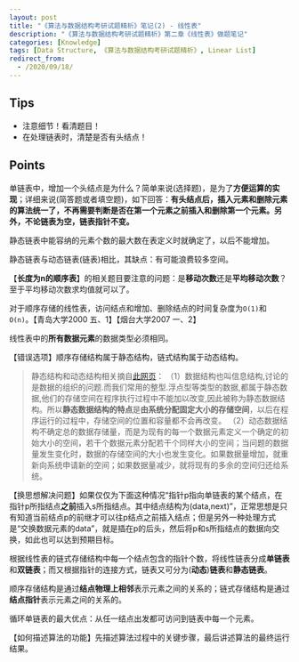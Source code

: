 ```yaml
---
layout: post
title: "《算法与数据结构考研试题精析》笔记(2) - 线性表"
description: "《算法与数据结构考研试题精析》第二章《线性表》做题笔记"
categories: [Knowledge]
tags: [Data Structure, 《算法与数据结构考研试题精析》, Linear List]
redirect_from:
  - /2020/09/18/
---
```


## Tips

* 注意细节！看清题目！
* 在处理链表时，清楚是否有头结点！

## Points

单链表中，增加一个头结点是为什么？简单来说(选择题)，是为了**方便运算的实现**；详细来说(简答题或者填空题)，如下回答：**有头结点后，插入元素和删除元素的算法统一了，不再需要判断是否在第一个元素之前插入和删除第一个元素。另外，不论链表为空，链表指针不变。**

静态链表中能容纳的元素个数的最大数在表定义时就确定了，以后不能增加。

静态链表与动态链表(链表)相比，其缺点：有可能浪费较多空间。

【**长度为n的顺序表**】的相关题目要注意的问题：是**移动次数**还是**平均移动次数**？至于平均移动次数求均值就可以了。

对于顺序存储的线性表，访问结点和增加、删除结点的时间复杂度为`O(1)`和`O(n)`。【青岛大学2000 五、1】【烟台大学2007 一、2】

线性表中的**所有数据元素**的数据类型必须相同。

【错误选项】顺序存储结构属于静态结构，链式结构属于动态结构。

> 静态结构和动态结构相关摘自[此网页](https://zhidao.baidu.com/question/557724112.html)：
> （1）数据结构也叫信息结构,讨论的是数据的组织的问题.而我们常用的整型.浮点型等类型的数据,都属于静态数据,他们的存储空间在程序执行过程中不能加以改变,因此被称为静态数据结构。所以**静态数据结构的特点**是**由系统分配固定大小的存储空间**，以后在程序运行的过程中，存储空间的位置和容量都不会再改变。
> （2）动态数据结构不确定总的数据存储量，而是为现有的每一个数据元素定义一个确定的初始大小的空间，若干个数据元素分配若干个同样大小的空间；当问题的数据量发生变化时，数据的存储空间的大小也发生变化。如果数据量增加，就重新向系统申请新的空间；如果数据量减少，就将现有的多余的空间归还给系统。

【换思想解决问题】如果仅仅为下面这种情况“指针p指向单链表的某个结点，在指针p所指结点**之前**插入s所指结点。其中结点结构为(data,next)”，正常思想是只有知道当前结点p的前继才可以往p结点之前插入结点；但是另外一种处理方式是“交换数据元素的data”，就是插在p的后头，然后将p和s所指结点的数据向交换，如此也可以达到预期目标。

根据线性表的链式存储结构中每一个结点包含的指针个数，将线性链表分成**单链表**和**双链表**；而又根据指针的连接方式，链表又可分为(**动态**)**链表**和**静态链表**。

顺序存储结构是通过**结点物理上相邻**表示元素之间的关系的；链式存储结构是通过**结点指针**表示元素之间的关系的。

循环单链表的最大优点：从任一结点出发都可访问到链表中每一个元素。

【如何描述算法的功能】先描述算法过程中的关键步骤，最后讲述算法的最终运行结果。
